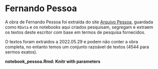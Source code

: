 # Fernando Pessoa

A obra de Fernando Pessoa foi extraída do site [Arquivo Pessoa](http://arquivopessoa.net/), guardada como `RData` e os notebooks aqui criados pesquisam, segregam e extraem os textos deste escritor com base em termos de pesquisa fornecidos.

O textos foram extraídos a 2022.05.29 e podem não conter a obra completa, no entanto temos um conjunto razoável de textos (4544 para sermos exatos).

**notebook_pessoa.Rmd: Knitr with parameters**